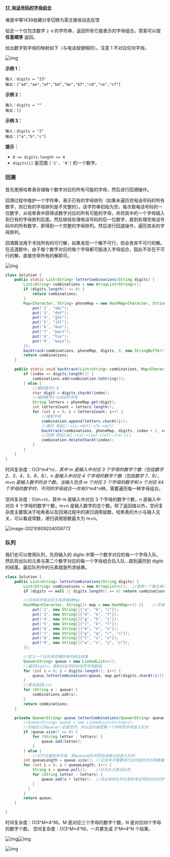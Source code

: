#### [17. 电话号码的字母组合](https://leetcode-cn.com/problems/letter-combinations-of-a-phone-number/)

难度中等1439收藏分享切换为英文接收动态反馈

给定一个仅包含数字 `2-9` 的字符串，返回所有它能表示的字母组合。答案可以按 **任意顺序** 返回。

给出数字到字母的映射如下（与电话按键相同）。注意 1 不对应任何字母。

![img](https://assets.leetcode-cn.com/aliyun-lc-upload/original_images/17_telephone_keypad.png)

 

**示例 1：**

```
输入：digits = "23"
输出：["ad","ae","af","bd","be","bf","cd","ce","cf"]
```

**示例 2：**

```
输入：digits = ""
输出：[]
```

**示例 3：**

```
输入：digits = "2"
输出：["a","b","c"]
```

 

**提示：**

- `0 <= digits.length <= 4`
- `digits[i]` 是范围 `['2', '9']` 的一个数字。

### 回溯

首先使用哈希表存储每个数字对应的所有可能的字母，然后进行回溯操作。

回溯过程中维护一个字符串，表示已有的字母排列（如果未遍历完电话号码的所有数字，则已有的字母排列是不完整的）。该字符串初始为空。每次取电话号码的一位数字，从哈希表中获得该数字对应的所有可能的字母，并将其中的一个字母插入到已有的字母排列后面，然后继续处理电话号码的后一位数字，直到处理完电话号码中的所有数字，即得到一个完整的字母排列。然后进行回退操作，遍历其余的字母排列。

回溯算法用于寻找所有的可行解，如果发现一个解不可行，则会舍弃不可行的解。在这道题中，由于每个数字对应的每个字母都可能进入字母组合，因此不存在不可行的解，直接穷举所有的解即可。



![img](https://assets.leetcode-cn.com/solution-static/17/14.png)

```java
class Solution {
    public static List<String> letterCombinations(String digits) {
        List<String> combinations = new ArrayList<String>();
        if (digits.length() == 0) {
            return combinations;
        }
        Map<Character, String> phoneMap = new HashMap<Character, String>() {{
            put('2', "abc");
            put('3', "def");
            put('4', "ghi");
            put('5', "jkl");
            put('6', "mno");
            put('7', "pqrs");
            put('8', "tuv");
            put('9', "wxyz");
        }};
        backtrack(combinations, phoneMap, digits, 0, new StringBuffer());
        return combinations;
    }

    public static void backtrack(List<String> combinations, Map<Character, String> phoneMap, String digits, int index, StringBuffer combination) {
        if (index == digits.length()) {
            combinations.add(combination.toString());
        } else {
            //捕获数字2-9
            char digit = digits.charAt(index);
            //捕获数字2-9对应的字母
            String letters = phoneMap.get(digit);
            int lettersCount = letters.length();
            for (int i = 0; i < lettersCount; i++) {
                //捕获字母
                combination.append(letters.charAt(i));
                //递归 例如[]->[a->def]->[b->def]
                backtrack(combinations, phoneMap, digits, index + 1, combination);
                //回溯 例如[ab]->[a]->[ae]->[af]->[a]->[]
                combination.deleteCharAt(index);
            }
        }
    }
}
```

时间复杂度：O(3^m*4^n)，其中 m 是输入中对应 3 个字母的数字个数（包括数字 2、3、4、5、6、8），n 是输入中对应 4 个字母的数字个数（包括数字 7、9），m+n 是输入数字的总个数。当输入包含 m 个对应 3 个字母的数字和 n 个对应 44 个字母的数字时，不同的字母组合一共有3^m*4^n种，需要遍历每一种字母组合。

空间复杂度：O(m+n)，其中 m 是输入中对应 3 个字母的数字个数，n 是输入中对应 4 个字母的数字个数，m+n 是输入数字的总个数。除了返回值以外，空间复杂度主要取决于哈希表以及回溯过程中的递归调用层数，哈希表的大小与输入无关，可以看成常数，递归调用层数最大为 m+n。

![image-20210809204008772](C:\Users\solfeng\AppData\Roaming\Typora\typora-user-images\image-20210809204008772.png)

### 队列

我们也可以使用队列，先将输入的 digits 中第一个数字对应的每一个字母入队，然后将出队的元素与第二个数字对应的每一个字母组合后入队...直到遍历到 digits 的结尾。最后队列中的元素就是所求结果。

```java
class Solution {
    public List<String> letterCombinations(String digits) {
        List<String> combinations = new ArrayList<>();  //使用一个集合来存储所有的字母组合结果
        if (digits == null || digits.length() == 0) return combinations;

        //将号码字母对应关系存储进Map
        HashMap<Character, String[]> map = new HashMap<>() {{    //存储为数组更好操作
            put('2', new String[]{"a", "b", "c"});
            put('3', new String[]{"d", "e", "f"});
            put('4', new String[]{"g", "h", "i"});
            put('5', new String[]{"j", "k", "l"});
            put('6', new String[]{"m", "n", "o"});
            put('7', new String[]{"p", "q", "r", "s"});
            put('8', new String[]{"t", "u", "v"});
            put('9', new String[]{"w", "x", "y", "z"});
        }};

        //定义一个队列来存储所有的组合结果
        Queue<String> queue = new LinkedList<>();
        //遍历Digits，取到对应号码对应的字母数组
        for (int i = 0; i < digits.length(); i++) {
            queue_letterCombinations(queue, map.get(digits.charAt(i)));
        }
        //要求返回List
        for (String s : queue) {
            combinations.add(s);
        }
        return combinations;
    }

    private Queue<String> queue_letterCombinations(Queue<String> queue, String[] letters) {
        //Queue<String> queue = new LinkedList<String>();
        //初始定义的queue一定是空的，所以这时候把第一个号码的字母放入队列
        if (queue.size() == 0) {
            for (String letter : letters) {
                queue.add(letter);
            }
        } else {
            //对于后面到来字母，把queue出队列然后拼接以后进入队列
        int queueLength = queue.size(); //记录本次需要进行出列组合的元素数量
        for (int i = 0; i < queueLength; i++) {
            String s = queue.poll();    //队列头元素出队列
            for (String letter : letters) {
                queue.add(s + letter);  //将出来的队列元素和电话号码对应的字母依次进行拼接并添加进队列
            }
          }
        }
        return queue;
    }

}
```

时间复杂度：O(3^M×4^N)。M 是对应三个字母的数字个数，N 是对应四个字母的数字个数。
空间复杂度：O(3^M×4^N)。一共要生成 3^M×4^N
个结果。

![img](https://pic.leetcode-cn.com/e722205f05fa82af312450e753565d86255a23c9e6f8786cff642136d8b7ca57-%E5%B9%BB%E7%81%AF%E7%89%873.JPG)![img](https://pic.leetcode-cn.com/c0170e717e300ead6ce8c6e10c6439a4353efd343f6ec809765f6143bb3723cd-%E5%B9%BB%E7%81%AF%E7%89%874.JPG)

![img](https://pic.leetcode-cn.com/2da9c53c489be2e119a8f2c960a3e3ae10e786fcb2f95df21ce4b84214413a77-%E5%B9%BB%E7%81%AF%E7%89%8714.JPG)